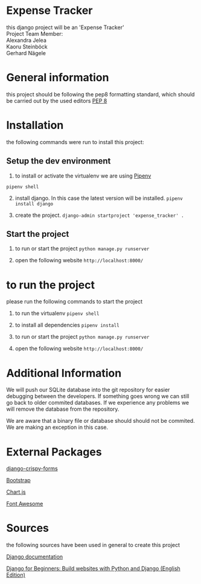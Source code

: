 # Expense Tracker

this django project will be an 'Expense Tracker'  
Project Team Member:  
Alexandra Jelea  
Kaoru Steinböck  
Gerhard Nägele

# General information

this project should be following the pep8 formatting standard, which should be
carried out by the used editors [PEP 8](https://www.python.org/dev/peps/pep-0008/)

# Installation

the following commands were run to install this project:

## Setup the dev environment

1. to install or activate the virtualenv we are using [Pipenv](https://pipenv.pypa.io)

`pipenv shell`

2. install django. In this case the latest version will be installed.
   `pipenv install django`

3. create the project.
   `django-admin startproject 'expense_tracker' .`

## Start the project

1. to run or start the project
   `python manage.py runserver`

2. open the following website
   `http://localhost:8000/`

# to run the project

please run the following commands to start the project

1. to run the virtualenv
   `pipenv shell`

2. to install all dependencies
   `pipenv install`

3. to run or start the project
   `python manage.py runserver`

4. open the following website
   `http://localhost:8000/`

# Additional Information

We will push our SQLite database into the git repository for easier debugging
between the developers. If something goes wrong we can still go back to older
commited databases. If we experience any problems we will remove the database
from the repository.

We are aware that a binary file or database should should not be commited.
We are making an exception in this case.

# External Packages

[django-crispy-forms](https://github.com/django-crispy-forms/django-crispy-forms)

[Bootstrap](https://getbootstrap.com/docs/4.4/getting-started/introduction/)

[Chart.js](https://www.chartjs.org/docs/latest/)

[Font Awesome](https://fontawesome.com)

# Sources

the following sources have been used in general to create this project

[Django documentation](https://docs.djangoproject.com/en/3.0/)

[Django for Beginners: Build websites with Python and Django (English Edition)](https://www.amazon.de/Django-Beginners-websites-Python-English-ebook/dp/B079ZZLRRL)

